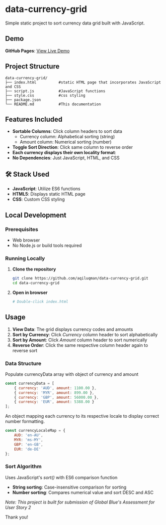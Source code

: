 # data-currency-grid
Simple static project to sort currency data grid built with JavaScript.

## Demo
**GitHub Pages**: [View Live Demo](https://aqiluqman.github.io/data-currency-grid/)

## Project Structure

```
data-currency-grid/
├── index.html          #static HTML page that incorporates JavaScript and CSS
├── script.js           #JavaScript functions
├── style.css           #css styling
├── package.json        
└── README.md           #This documentation
```

## Features Included

- **Sortable Columns**: Click column headers to sort data
  - Currency column: Alphabetical sorting (string)
  - Amount column: Numerical sorting (number)
- **Toggle Sort Direction**: Click same column to reverse order
- **Each currency displays their own locality format**:
- **No Dependencies**: Just JavaScript, HTML, and CSS

## 🛠️ Stack Used

- **JavaScript**: Utilize ES6 functions
- **HTML5**: Displays static HTML page
- **CSS**: Custom CSS styling

## Local Development

### Prerequisites
- Web browser
- No Node.js or build tools required

### Running Locally

1. **Clone the repository**
   ```bash
   git clone https://github.com/aqiluqman/data-currency-grid.git
   cd data-currency-grid
   ```

2. **Open in browser**
   ```bash
   # Double-click index.html

## Usage

1. **View Data**: The grid displays currency codes and amounts
2. **Sort by Currency**: Click *Currency* column header to sort alphabetically
3. **Sort by Amount**: Click *Amount* column header to sort numerically
4. **Reverse Order**: Click the same respective column header again to reverse sort

### Data Structure
Populate currencyData array with object of currency and amount
```javascript
const currencyData = [
    { currency: 'AUD', amount: 1100.00 },
    { currency: 'MYR', amount: 899.00 },
    { currency: 'GBP', amount: 56000.00 },
    { currency: 'EUR', amount: 5388.00 }
];
```
An object mapping each currency to its respective locale to display correct number formatting.
```javascript
const currencyLocaleMap = {
    AUD: 'en-AU', 
    MYR: 'ms-MY', 
    GBP: 'en-GB', 
    EUR: 'de-DE'  
};
```

### Sort Algorithm
Uses JavaScript's _sort()_ with ES6 comparison function
- **String sorting**: Case-insensitive comparison for sorting
- **Number sorting**: Compares numerical value and sort DESC and ASC

_Note: This project is built for submission of Global Blue's Assessment for User Story 2_

Thank you!
